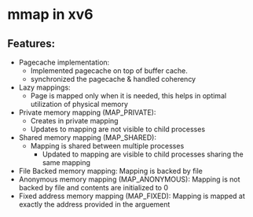 # mmap in xv6

## Features:
- Pagecache implementation: 
	- Implemented pagecache on top of buffer cache. 
	- synchronized the pagecache & handled coherency
- Lazy mappings: 
	- Page is mapped only when it is needed, this helps in optimal utilization of physical memory 
- Private memory mapping (MAP_PRIVATE):
	- Creates in private mapping
	- Updates to mapping are not visible to child processes
- Shared memory mapping (MAP_SHARED):
  - Mapping is shared between multiple processes
	- Updated to mapping are visible to child processes sharing the same mapping 
- File Backed memory mapping: Mapping is backed by file
- Anonymous memory mapping (MAP_ANONYMOUS): Mapping is not backed by file and contents are initialized to 0
- Fixed address memory mapping (MAP_FIXED): Mapping is mapped at exactly the address provided in the arguement 


